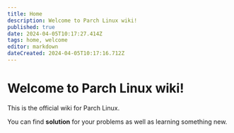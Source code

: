 ```yaml
---
title: Home
description: Welcome to Parch Linux wiki!
published: true
date: 2024-04-05T10:17:27.414Z
tags: home, welcome
editor: markdown
dateCreated: 2024-04-05T10:17:16.712Z
---
```


# Welcome to Parch Linux wiki!


This is the official wiki for Parch Linux.

You can find **solution** for your problems as well as learning something new.